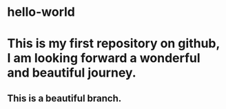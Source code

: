 # hello-world
# This is my first repository on github, I am looking forward a wonderful and beautiful journey.
## This is a beautiful branch.
